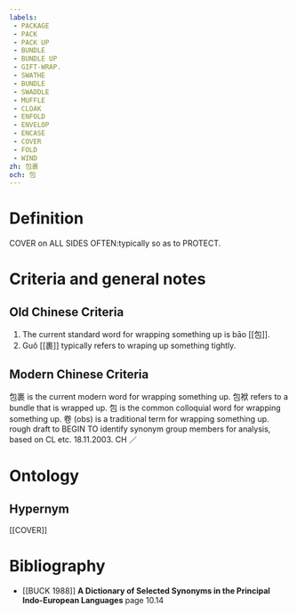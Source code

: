 ```yaml
---
labels: 
 - PACKAGE
 - PACK
 - PACK UP
 - BUNDLE
 - BUNDLE UP
 - GIFT-WRAP.
 - SWATHE
 - BUNDLE
 - SWADDLE
 - MUFFLE
 - CLOAK
 - ENFOLD
 - ENVELOP
 - ENCASE
 - COVER
 - FOLD
 - WIND
zh: 包裹
och: 包
---
```


# Definition
COVER on ALL SIDES OFTEN:typically so as to PROTECT.
# Criteria and general notes
## Old Chinese Criteria
1. The current standard word for wrapping something up is bāo [[包]].
2. Guǒ [[裹]] typically refers to wraping up something tightly.
## Modern Chinese Criteria
包裹 is the current modern word for wrapping something up.
包袱 refers to a bundle that is wrapped up.
包 is the common colloquial word for wrapping something up.
卷 (obs) is a traditional term for wrapping something up.
rough draft to BEGIN TO identify synonym group members for analysis, based on CL etc. 18.11.2003. CH ／
# Ontology

## Hypernym
[[COVER]]
# Bibliography
- [[BUCK 1988]]
**A Dictionary of Selected Synonyms in the Principal Indo-European Languages** page 10.14
